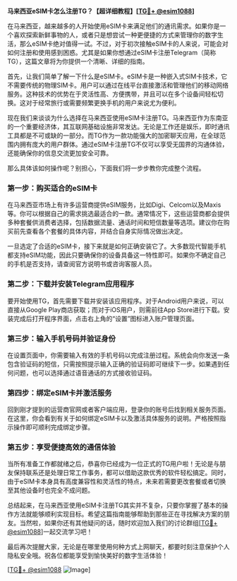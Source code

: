 **马来西亚eSIM卡怎么注册TG？【超详细教程】[[TG💪+ @esim1088](https://t.me/s/esim1088)]**

在马来西亚，越来越多的人开始使用eSIM卡来满足他们的通讯需求。如果你是一个喜欢探索新鲜事物的人，或者只是想尝试一种更便捷的方式来管理你的数字生活，那么eSIM卡绝对值得一试。不过，对于初次接触eSIM卡的人来说，可能会对如何注册和使用感到困惑。尤其是如果你想通过eSIM卡注册Telegram（简称TG），这篇文章将为你提供一个清晰、详细的指南。

首先，让我们简单了解一下什么是eSIM卡。eSIM卡是一种嵌入式SIM卡技术，它不需要传统的物理SIM卡。用户可以通过在线平台直接激活和管理他们的移动网络服务。这种技术的优势在于灵活性高、方便携带，并且可以在多个设备间轻松切换。这对于经常旅行或需要频繁更换手机的用户来说尤为便利。

现在我们来谈谈为什么选择在马来西亚使用eSIM卡注册TG。马来西亚作为东南亚的一个重要经济体，其互联网基础设施非常发达。无论是工作还是娱乐，即时通讯工具都是不可或缺的一部分。而TG作为一款功能强大的加密聊天应用，在全球范围内拥有庞大的用户群体。通过eSIM卡注册TG不仅可以享受无国界的沟通体验，还能确保你的信息交流更加安全可靠。

那么具体该如何操作呢？别担心，下面我们将一步步教你完成整个流程。

### 第一步：购买适合的eSIM卡

在马来西亚市场上有许多运营商提供eSIM服务，比如Digi、Celcom以及Maxis等。你可以根据自己的需求挑选最适合的一款。通常情况下，这些运营商都会提供多种套餐供消费者选择，包括数据流量、通话时间和短信数量等选项。建议你在购买前先查看各个套餐的具体内容，并结合自身实际情况做出决定。

一旦选定了合适的eSIM卡，接下来就是如何正确安装它了。大多数现代智能手机都支持eSIM功能，因此只要确保你的设备具备这一特性即可。如果你不确定自己的手机是否支持，请查阅官方说明书或咨询客服人员。

### 第二步：下载并安装Telegram应用程序

要开始使用TG，首先需要下载并安装该应用程序。对于Android用户来说，可以直接从Google Play商店获取；而对于iOS用户，则需前往App Store进行下载。安装完成后打开程序界面，点击右上角的“设置”图标进入账户管理页面。

### 第三步：输入手机号码并验证身份

在设置页面中，你需要输入有效的手机号码以完成注册过程。系统会向你发送一条包含验证码的短信，只需按照提示输入正确的验证码即可继续下一步。如果遇到任何问题，也可以选择通过语音通话的方式接收验证码。

### 第四步：绑定eSIM卡并激活服务

回到刚才提到的运营商官网或者客户端应用，登录你的账号后找到相关服务页面。在这里，你会看到有关于如何绑定eSIM卡以及激活具体服务的说明。严格按照指示操作即可顺利完成绑定步骤。

### 第五步：享受便捷高效的通信体验

当所有准备工作都就绪之后，恭喜你已经成为一位正式的TG用户啦！无论是与朋友保持联系还是处理日常工作事务，都可以借助这款优秀的软件轻松搞定。同时，由于eSIM卡本身具有高度兼容性和灵活性的特点，未来若需要更改套餐或者切换至其他设备时也完全不成问题。

总结起来，在马来西亚使用eSIM卡注册TG其实并不复杂，只要你掌握了基本的操作方法就能够顺利实现目标。希望这篇指南能够帮助到那些正在寻找解决方案的朋友。当然啦，如果你还有其他疑问的话，随时欢迎加入我们的讨论群组[[TG💪+ @esim1088](https://t.me/s/esim1088)]一起交流学习吧！

最后再次提醒大家，无论是在哪里使用何种方式上网聊天，都要时刻注意保护个人隐私安全哦。祝各位都能享受到愉快美好的数字生活体验！

[[TG💪+ @esim1088](https://t.me/s/esim1088) ![Image](https://i.postimg.cc/4NQfJmqS/Snipaste-2025-05-13-00-14-12.png)]